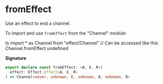 # fromEffect

Use an effect to end a channel.

To import and use `fromEffect` from the "Channel" module:

ts
import \* as Channel from "effect/Channel"
// Can be accessed like this
Channel.fromEffect
undefined

**Signature**

```ts
export declare const fromEffect: <A, E, R>(
  effect: Effect.Effect<A, E, R>
) => Channel<never, unknown, E, unknown, A, unknown, R>
```
